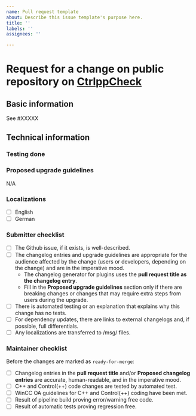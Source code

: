 ```yaml
---
name: Pull request template
about: Describe this issue template's purpose here.
title: ''
labels: ''
assignees: ''

---
```


# Request for a change on public repository on [CtrlppCheck](https://github.com/siemens/CtrlppCheck)

## Basic information
<!-- Comment:
A great PR typically begins with the line below.
-->


<!-- replace XXXXX with the numeric part of the issue ID you created in GitHub -->
See #XXXXX
<!-- in case this PR solves Github issue use close #### or closes, closed, fix, fixes, fixed, resolve, resolves, resolved -->

<!-- Comment:
If the issue is not fully described in Github, add more information here (justification, pull request links, etc.).

 * We do not require Github issues for minor improvements.
 * Bug fixes should have a Github issue to facilitate the backporting process.
 * Major new features should have a Github issue.
-->


## Technical information


### Testing done

<!-- Comment:
Provide a clear description of how this change was tested.
At minimum this should include proof that a computer has executed the changed lines.
Ideally this should include an automated test or an explanation as to why this change has no tests.
Note that automated test coverage is less than complete, so a successful PR build does not necessarily imply that a computer has executed the changed lines.
If automated test coverage does not exist for the lines you are changing, **you must describe** the scenario(s) in which you manually tested the change.
Currently is not possible to start automatic tests on every PR. Therefore provide the tests manually and paste the result (screenshot) here.

For frontend changes, include screenshots of the relevant page(s) before and after the change.

For refactoring and code cleanup changes, exercise the code before and after the change and verify the behavior remains the same.
-->

### Proposed upgrade guidelines

N/A

### Localizations

<!-- Comment:
+ Be sure any localization files are moved to /msg/ files.
+ Please describe here which language has been translated by you.
+ English text's are mandatory for new entries.
-->

- [ ] English
- [ ] German

### Submitter checklist

- [ ] The Github issue, if it exists, is well-described.
- [ ] The changelog entries and upgrade guidelines are appropriate for the audience affected by the change (users or developers, depending on the change) and are in the imperative mood.
  - The changelog generator for plugins uses the **pull request title as the changelog entry**.
  - Fill in the **Proposed upgrade guidelines** section only if there are breaking changes or changes that may require extra steps from users during the upgrade.
- [ ] There is automated testing or an explanation that explains why this change has no tests.
- [ ] For dependency updates, there are links to external changelogs and, if possible, full differentials.
- [ ] Any localizations are transferred to /msg/ files.
<!-- TBD
- [ ] Changes in the interface are documented also as [examples](docs/examples/readme.md).
-->

### Maintainer checklist

Before the changes are marked as `ready-for-merge`:

- [ ] Changelog entries in the **pull request title** and/or **Proposed changelog entries** are accurate, human-readable, and in the imperative mood.
- [ ] C++ and Control(++) code changes are tested by automated test.
- [ ] WinCC OA guidelines for C++ and Control(++) coding have been met.
- [ ] Result of pipeline build proving error/warning free code.
- [ ] Result of automatic tests proving regression free.

<!-- TBD, maybe done in GitHub rules
- [ ] There is at least one (1) approval for the pull request and no outstanding requests for change.
- [ ] Conversations in the pull request are over, or it is explicit that a reviewer is not blocking the change.
- [ ] Proper changelog labels are set so that the changelog can be generated automatically. See also [release-drafter-labels](...).
- [ ] If the change needs additional upgrade steps from users, the `upgrade-guide-needed` label is set and there is a **Proposed upgrade guidelines** section in the pull request title (see [example](...)).
-->
